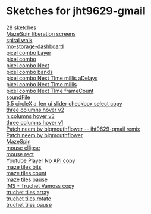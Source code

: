 # Sketches for jht9629-gmail
28 sketches  
[MazeSpin liberation screens](https://editor.p5js.org/jht9629-gmail/sketches/4pgECdEVG)<!-- 2024-03-29T22:55:09.718Z -->  
[spiral walk](https://editor.p5js.org/jht9629-gmail/sketches/zaAsh0DZt)<!-- 2024-03-29T14:52:43.800Z -->  
[mo-storage-dashboard](https://editor.p5js.org/jht9629-gmail/sketches/VWbtyZTnx)<!-- 2023-12-18T18:18:18.739Z -->  
[pixel combo Layer](https://editor.p5js.org/jht9629-gmail/sketches/dLk5kCeTO)<!-- 2023-11-06T19:00:30.872Z -->  
[pixel combo](https://editor.p5js.org/jht9629-gmail/sketches/_BoYAq-PI)<!-- 2023-11-06T18:58:06.007Z -->  
[pixel combo Next](https://editor.p5js.org/jht9629-gmail/sketches/b9tLAOHqq)<!-- 2023-11-06T18:57:02.662Z -->  
[pixel combo bands](https://editor.p5js.org/jht9629-gmail/sketches/xvdjaQIhM)<!-- 2023-11-06T18:53:59.684Z -->  
[pixel combo Next TIme millis aDelays](https://editor.p5js.org/jht9629-gmail/sketches/tI8IX029X)<!-- 2023-11-06T16:12:38.673Z -->  
[pixel combo Next TIme millis](https://editor.p5js.org/jht9629-gmail/sketches/PPU_1IFRa)<!-- 2023-11-06T13:27:10.542Z -->  
[pixel combo Next TIme frameCount](https://editor.p5js.org/jht9629-gmail/sketches/4p4LPWvat)<!-- 2023-11-06T13:21:59.259Z -->  
[soundFile](https://editor.p5js.org/jht9629-gmail/sketches/8sM93vD0n)<!-- 2023-10-27T21:57:21.064Z -->  
[3.5 circleX a\_len ui slider checkbox select copy](https://editor.p5js.org/jht9629-gmail/sketches/OCFOju6nO)<!-- 2023-10-23T18:01:56.326Z -->  
[three columns hover v2](https://editor.p5js.org/jht9629-gmail/sketches/-cX-O-25n)<!-- 2023-10-16T16:40:11.293Z -->  
[n columns hover v3](https://editor.p5js.org/jht9629-gmail/sketches/Tao-6oHD0)<!-- 2023-10-16T16:40:00.411Z -->  
[three columns hover v1](https://editor.p5js.org/jht9629-gmail/sketches/hLi5Fdtxo)<!-- 2023-10-16T16:37:39.148Z -->  
[Patch neem by bigmouthflower -- jht9629-gmail remix](https://editor.p5js.org/jht9629-gmail/sketches/CibQhizdZ)<!-- 2023-10-15T22:45:56.880Z -->  
[Patch neem by bigmouthflower](https://editor.p5js.org/jht9629-gmail/sketches/zpk0FK0KZ)<!-- 2023-10-15T20:19:38.390Z -->  
[MazeSpin](https://editor.p5js.org/jht9629-gmail/sketches/-FuOH_EE4)<!-- 2023-08-02T17:52:59.005Z -->  
[mouse ellipse](https://editor.p5js.org/jht9629-gmail/sketches/fiaNTD9Nj)<!-- 2023-08-02T17:45:45.430Z -->  
[mouse rect](https://editor.p5js.org/jht9629-gmail/sketches/3IubAIXOX)<!-- 2023-08-02T17:31:37.428Z -->  
[Youtube Player No API copy](https://editor.p5js.org/jht9629-gmail/sketches/eYD39ApZp)<!-- 2023-08-02T11:06:42.063Z -->  
[maze tiles bits](https://editor.p5js.org/jht9629-gmail/sketches/IagYeywkY)<!-- 2023-04-10T09:44:11.271Z -->  
[maze tiles count](https://editor.p5js.org/jht9629-gmail/sketches/abgeEnTyf)<!-- 2023-04-10T03:08:31.880Z -->  
[maze tiles pause](https://editor.p5js.org/jht9629-gmail/sketches/i2hCaC36l)<!-- 2023-04-10T02:46:36.765Z -->  
[IMS - Truchet Vamoss copy](https://editor.p5js.org/jht9629-gmail/sketches/wDfyiYikE)<!-- 2023-03-20T01:18:57.007Z -->  
[truchet tiles array](https://editor.p5js.org/jht9629-gmail/sketches/EfQDCJ5aR)<!-- 2023-03-19T19:12:51.287Z -->  
[truchet tiles rotate](https://editor.p5js.org/jht9629-gmail/sketches/mxUEvOhbk)<!-- 2023-03-19T19:12:13.563Z -->  
[truchet tiles pause](https://editor.p5js.org/jht9629-gmail/sketches/LnPplI2CR)<!-- 2023-03-19T17:25:05.354Z -->  